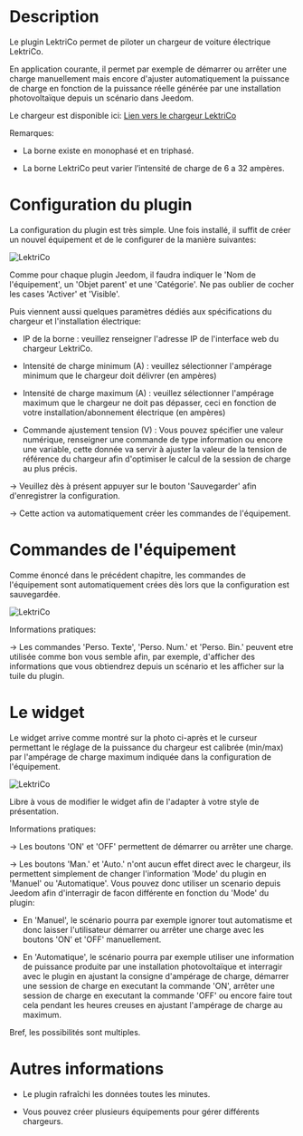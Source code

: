 Description 
===

Le plugin LektriCo permet de piloter un chargeur de voiture électrique LektriCo.

En application courante, il permet par exemple de démarrer ou arrêter une charge manuellement mais encore d'ajuster automatiquement la puissance de charge en fonction de la puissance réelle générée par une installation photovoltaïque depuis un scénario dans Jeedom.

Le chargeur est disponible ici:
[Lien vers le chargeur LektriCo](https://lektri.co/)


Remarques:

- La borne existe en monophasé et en triphasé.

- La borne LektriCo peut varier l’intensité de charge de 6 a 32 ampères.

Configuration du plugin 
===

La configuration du plugin est très simple.
Une fois installé, il suffit de créer un nouvel équipement et de le configurer de la manière suivantes:

![LektriCo](https://sattaz.github.io/Jeedom_LektriCo/pictures/LektriCo_1.jpg)

Comme pour chaque plugin Jeedom, il faudra indiquer le 'Nom de l'équipement', un 'Objet parent' et une 'Catégorie'.
Ne pas oublier de cocher les cases 'Activer' et 'Visible'.

Puis viennent aussi quelques paramètres dédiés aux spécifications du chargeur et l'installation électrique:

-   IP de la borne : veuillez renseigner l'adresse IP de l'interface web du chargeur LektriCo.

-   Intensité de charge minimum (A) : veuillez sélectionner l'ampérage minimum que le chargeur doit délivrer (en ampères)

-   Intensité de charge maximum (A) : veuillez sélectionner l'ampérage maximum que le chargeur ne doit pas dépasser, ceci en fonction de votre installation/abonnement électrique (en ampères)

-   Commande ajustement tension (V) : Vous pouvez spécifier une valeur numérique, renseigner une commande de type information ou encore une variable, cette donnée va servir à ajuster la valeur de la tension de référence du chargeur afin d'optimiser le calcul de la session de charge au plus précis.

-> Veuillez dès à présent appuyer sur le bouton 'Sauvegarder' afin d'enregistrer la configuration.

-> Cette action va automatiquement créer les commandes de l'équipement.

Commandes de l'équipement 
===

Comme énoncé dans le précédent chapitre, les commandes de l'équipement sont automatiquement crées dès lors que la configuration est sauvegardée.

![LektriCo](https://sattaz.github.io/Jeedom_LektriCo/pictures/LektriCo_2.jpg)

Informations pratiques:

-> Les commandes 'Perso. Texte', 'Perso. Num.' et 'Perso. Bin.' peuvent etre utilisée comme bon vous semble afin, par exemple, d'afficher des informations que vous obtiendrez depuis un scénario et les afficher sur la tuile du plugin.

Le widget 
===

Le widget arrive comme montré sur la photo ci-après et le curseur permettant le réglage de la puissance du chargeur est calibrée (min/max) par l'ampérage de charge maximum indiquée dans la configuration de l'équipement.

![LektriCo](https://sattaz.github.io/Jeedom_LektriCo/pictures/LektriCo_3.jpg)

Libre à vous de modifier le widget afin de l'adapter à votre style de présentation.

Informations pratiques:

-> Les boutons 'ON' et 'OFF' permettent de démarrer ou arrêter une charge.

-> Les boutons 'Man.' et 'Auto.' n'ont aucun effet direct avec le chargeur, ils permettent simplement de changer l'information 'Mode' du plugin en 'Manuel' ou 'Automatique'.
   Vous pouvez donc utiliser un scenario depuis Jeedom afin d'interragir de facon différente en fonction du 'Mode' du plugin:

* En 'Manuel', le scénario pourra par exemple ignorer tout automatisme et donc laisser l'utilisateur démarrer ou arrêter une charge avec les boutons 'ON' et 'OFF' manuellement.

* En 'Automatique', le scénario pourra par exemple utiliser une information de puissance produite par une installation photovoltaïque et interragir avec le plugin en ajustant la consigne d'ampérage de charge, démarrer une session de charge en executant la commande 'ON', arrêter une session de charge en executant la commande 'OFF' ou encore faire tout cela pendant les heures creuses en ajustant l'ampérage de charge au maximum.

Bref, les possibilités sont multiples.

Autres informations 
===

* Le plugin rafraîchi les données toutes les minutes.

* Vous pouvez créer plusieurs équipements pour gérer différents chargeurs.
